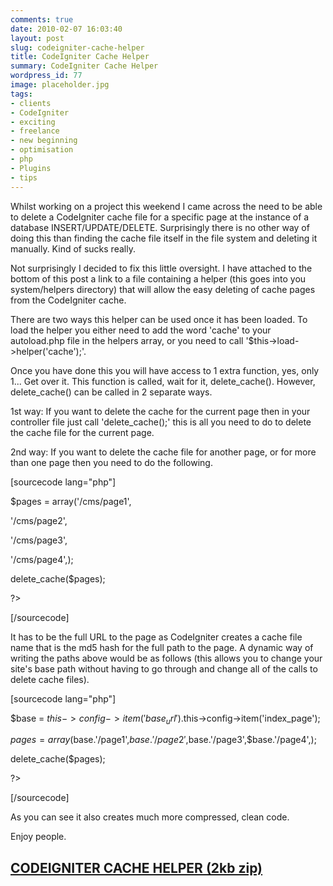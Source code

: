 ```yaml
---
comments: true
date: 2010-02-07 16:03:40
layout: post
slug: codeigniter-cache-helper
title: CodeIgniter Cache Helper
summary: CodeIgniter Cache Helper
wordpress_id: 77
image: placeholder.jpg
tags:
- clients
- CodeIgniter
- exciting
- freelance
- new beginning
- optimisation
- php
- Plugins
- tips
---
```


Whilst working on a project this weekend I came across the need to be able to delete a CodeIgniter cache file for a specific page at the instance of a database INSERT/UPDATE/DELETE. Surprisingly there is no other way of doing this than finding the cache file itself in the file system and deleting it manually. Kind of sucks really.




Not surprisingly I decided to fix this little oversight. I have attached to the bottom of this post a link to a file containing a helper (this goes into you system/helpers directory) that will allow the easy deleting of cache pages from the CodeIgniter cache.




There are two ways this helper can be used once it has been loaded. To load the helper you either need to add the word 'cache' to your autoload.php file in the helpers array, or you need to call '$this->load->helper('cache');'.




Once you have done this you will have access to 1 extra function, yes, only 1... Get over it. This function is called, wait for it, delete_cache(). However, delete_cache() can be called in 2 separate ways.




1st way: If you want to delete the cache for the current page then in your controller file just call 'delete_cache();' this is all you need to do to delete the cache file for the current page.




2nd way: If you want to delete the cache file for another page, or for more than one page then you need to do the following.




[sourcecode lang="php"]







$pages = array('/cms/page1',




'/cms/page2',




'/cms/page3',




'/cms/page4',);




delete_cache($pages);




?>




[/sourcecode]




It has to be the full URL to the page as CodeIgniter creates a cache file name that is the md5 hash for the full path to the page. A dynamic way of writing the paths above would be as follows (this allows you to change your site's base path without having to go through and change all of the calls to delete cache files).




[sourcecode lang="php"]







$base = $this->config->item('base_url').$this->config->item('index_page');




$pages = array($base.'/page1',$base.'/page2',$base.'/page3',$base.'/page4',);




delete_cache($pages);




?>




[/sourcecode]




As you can see it also creates much more compressed, clean code.




Enjoy people.




## [CODEIGNITER CACHE HELPER (2kb zip)](/img/posts/cache_helper.zip)



